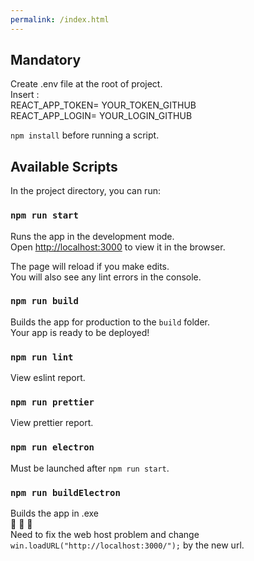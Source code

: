 ```yaml
---
permalink: /index.html
---
```


## Mandatory

Create .env file at the root of project.<br />
Insert :<br />
REACT_APP_TOKEN= YOUR_TOKEN_GITHUB<br />
REACT_APP_LOGIN= YOUR_LOGIN_GITHUB

`npm install` before running a script.

## Available Scripts

In the project directory, you can run:

### `npm run start`

Runs the app in the development mode.<br />
Open [http://localhost:3000](http://localhost:3000) to view it in the browser.

The page will reload if you make edits.<br />
You will also see any lint errors in the console.

### `npm run build`

Builds the app for production to the `build` folder.<br />
Your app is ready to be deployed!

### `npm run lint`

View eslint report.

### `npm run prettier`

View prettier report.

### `npm run electron`

Must be launched after `npm run start`.

### `npm run buildElectron`

Builds the app in .exe<br />
🙈 🙉 🙊<br />
Need to fix the web host problem and change `win.loadURL("http://localhost:3000/");` by the new url.
